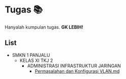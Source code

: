 # Tugas 📚
Hanyalah kumpulan tugas. **GK LEBIH!**

## List

- SMKN 1 PANJALU
  - KELAS XI TKJ 2
    - ADMINISTRASI INFRASTRUKTUR JARINGAN
      - [Permasalahan dan Konfigurasi VLAN.md](https://github.com/Rakemoon/task/blob/master/SMKN%201%20PANJALU/KELAS%20XI%20TKJ%202/ADMINISTRASI%20INFRASTRUKTUR%20JARINGAN/Permasalahan%20dan%20Konfigurasi%20VLAN.md)
